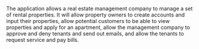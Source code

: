 The application allows a real estate management company to manage a set of rental properties. It will allow property owners to create accounts and input their properties, allow potential customers to be able to view properties and apply for an apartment, allow the management company to approve and deny tenants and send out emails, and allow the tenants to request service and pay bills.
